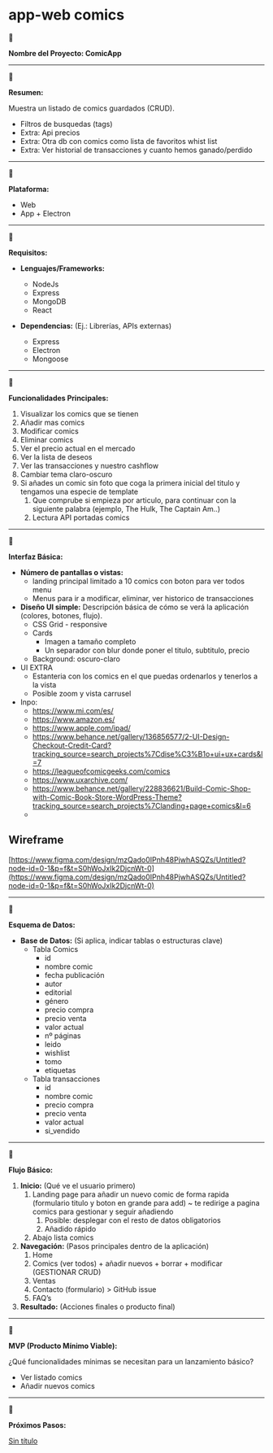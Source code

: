 # app-web comics

<aside>
🚀

**Nombre del Proyecto: ComicApp**

</aside>

---

<aside>
🚀

**Resumen:**

Muestra un listado de comics guardados (CRUD).

- Filtros de busquedas (tags)
- Extra: Api precios
- Extra: Otra db con comics como lista de favoritos whist list
- Extra: Ver historial de transacciones y cuanto hemos ganado/perdido
</aside>

---

<aside>
🚀

**Plataforma:**

- Web
- App + Electron
</aside>

---

<aside>
🚀

**Requisitos:**

- **Lenguajes/Frameworks:**
    - NodeJs
    - Express
    - MongoDB
    - React
    
- **Dependencias:** (Ej.: Librerías, APIs externas)
    - Express
    - Electron
    - Mongoose
</aside>

---

<aside>
🚀

**Funcionalidades Principales:**

1. Visualizar los comics que se tienen
2. Añadir mas comics
3. Modificar comics
4. Eliminar comics
5. Ver el precio actual en el mercado
6. Ver la lista de deseos
7. Ver las transacciones y nuestro cashflow
8. Cambiar tema claro-oscuro
9. Si añades un comic sin foto que coga la primera inicial del titulo y tengamos una especie de template
    1. Que comprube si empieza por articulo, para continuar con la siguiente palabra (ejemplo, The Hulk, The Captain Am..)
    2. Lectura API portadas comics
</aside>

---

<aside>
🚀

**Interfaz Básica:**

- **Número de pantallas o vistas:**
    - landing principal limitado a 10 comics con boton para ver todos menu
    - Menus para ir a modificar, eliminar, ver historico de transacciones
- **Diseño UI simple:** Descripción básica de cómo se verá la aplicación (colores, botones, flujo).
    - CSS Grid - responsive
    - Cards
        - Imagen a tamaño completo
        - Un separador con blur donde poner el titulo, subtitulo, precio
    - Background: oscuro-claro
- UI EXTRA
    - Estanteria con los comics en el que puedas ordenarlos y tenerlos a la vista
    - Posible zoom y vista carrusel
- Inpo:
    - https://www.mi.com/es/
    - https://www.amazon.es/
    - https://www.apple.com/ipad/
    - https://www.behance.net/gallery/136856577/2-UI-Design-Checkout-Credit-Card?tracking_source=search_projects%7Cdise%C3%B1o+ui+ux+cards&l=7
    - https://leagueofcomicgeeks.com/comics
    - https://www.uxarchive.com/
    - https://www.behance.net/gallery/228836621/Build-Comic-Shop-with-Comic-Book-Store-WordPress-Theme?tracking_source=search_projects%7Clanding+page+comics&l=6
    - 

</aside>

## Wireframe

[https://www.figma.com/design/mzQado0IPnh48PjwhASQZs/Untitled?node-id=0-1&p=f&t=S0hWoJxIk2DjcnWt-0](https://www.figma.com/design/mzQado0IPnh48PjwhASQZs/Untitled?node-id=0-1&p=f&t=S0hWoJxIk2DjcnWt-0)

---

<aside>
🚀

**Esquema de Datos:**

- **Base de Datos:** (Si aplica, indicar tablas o estructuras clave)
    - Tabla Comics
        - id
        - nombre comic
        - fecha publicación
        - autor
        - editorial
        - género
        - precio compra
        - precio venta
        - valor actual
        - nº páginas
        - leido
        - wishlist
        - tomo
        - etiquetas
    - Tabla transacciones
        - id
        - nombre comic
        - precio compra
        - precio venta
        - valor actual
        - si_vendido
</aside>

---

<aside>
🚀

**Flujo Básico:**

1. **Inicio:** (Qué ve el usuario primero)
    1. Landing page para añadir un nuevo comic de forma rapida (formulario titulo y boton en grande para add) ~ te redirige a pagina comics para gestionar y seguir añadiendo
        1. Posible: desplegar con el resto de datos obligatorios 
        2. Añadido rápido
    2. Abajo lista comics
2. **Navegación:** (Pasos principales dentro de la aplicación)
    1. Home
    2. Comics (ver todos) + añadir nuevos + borrar + modificar (GESTIONAR CRUD)
    3. Ventas
    4. Contacto (formulario) > GitHub issue
    5. FAQ’s
3. **Resultado:** (Acciones finales o producto final)
</aside>

---

<aside>
🚀

**MVP (Producto Mínimo Viable):**

¿Qué funcionalidades mínimas se necesitan para un lanzamiento básico?

- Ver listado comics
- Añadir nuevos comics
</aside>

---

<aside>
🚀

**Próximos Pasos:**

[Sin título](app-web%20comics%2022a3b73fe34380ada23fe73650462337/Sin%20ti%CC%81tulo%2022b3b73fe343809b8603d48e774548f4.csv)

</aside>